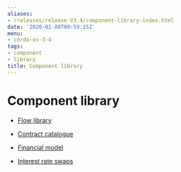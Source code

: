 ```yaml
---
aliases:
- /releases/release-V3.4/component-library-index.html
date: '2020-01-08T09:59:25Z'
menu:
- corda-os-3-4
tags:
- component
- library
title: Component library
---
```



# Component library


* [Flow library](flow-library.md)

* [Contract catalogue](contract-catalogue.md)

* [Financial model](financial-model.md)

* [Interest rate swaps](contract-irs.md)



